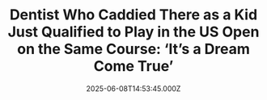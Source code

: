 ---
title: "Dentist Who Caddied There as a Kid Just Qualified to Play in the US Open on the Same Course: ‘It’s a Dream Come True’"
date: 2025-06-08T14:53:45.000Z
category: Human Kindness
externalLink: "https://www.goodnewsnetwork.org/dentist-who-caddied-there-as-a-kid-just-qualified-to-play-in-the-u-s-open-on-the-same-course-its-a-dream-come-true/"
image: ""
excerpt: "As the emotions were about to erupt from his eyes, Matt Vogt tried not to cry. Matt Vogt (pronounced ‘vote’) grew up outside of Pittsburgh and spent his teenage years working as a caddy at the famous Oakmont Country Club. That course is hosting professional golf’s 125th U.S. Open next week. And thanks to a […] The post Dentist Who…"
---